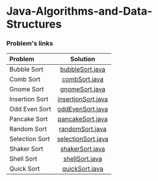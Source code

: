 # Java-Algorithms-and-Data-Structures


### Problem's links
| Problem | Solution |
| :------------ | :----------: |
| Bubble Sort | [bubbleSort.java](sorting-algorithms/bubbleSort/bubbleSort.java)|
| Comb Sort | [combSort.java](sorting-algorithms/combSort/combSort.java)|
| Gnome Sort | [gnomeSort.java](sorting-algorithms/gnomeSort/gnomeSort.java)|
| Insertion Sort | [insertionSort.java](sorting-algorithms/insertionSort/insertionSort.java)|
| Odd Even Sort | [oddEvenSort.java](sorting-algorithms/oddEvenSort/oddEvenSort.java)|
| Pancake Sort | [pancakeSort.java](sorting-algorithms/pancakeSort/pancakeSort.java)|
| Random Sort | [randomSort.java](sorting-algorithms/randomSort/randomSort.java)| 
| Selection Sort| [selectionSort.java](sorting-algorithms/selectionSort/selectionSort.java)| 
| Shaker Sort | [shakerSort.java](sorting-algorithms/shakerSort/shakerSort.java)| 
| Shell Sort | [shellSort.java](sorting-algorithms/shellSort/shellSort.java)| 
| Quick Sort | [quickSort.java](sorting-algorithms/quickSort/quickSort.java)| 
